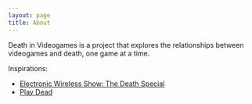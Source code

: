 ```yaml
---
layout: page
title: About
---
```


Death in Videogames is a project that explores the relationships between videogames and death, one game at a time.

Inspirations:

* [Electronic Wireless Show: The Death Special](https://www.rockpapershotgun.com/podcast-episode-111-the-death-special)
* [Play Dead](http://www.playdeadpodcast.com/)